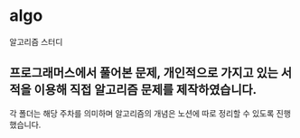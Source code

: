 # algo
알고리즘 스터디
## 프로그래머스에서 풀어본 문제, 개인적으로 가지고 있는 서적을 이용해 직접 알고리즘 문제를 제작하였습니다. 
각 폴더는 해당 주차를 의미하며 알고리즘의 개념은 노션에 따로 정리할 수 있도록 진행했습니다.
